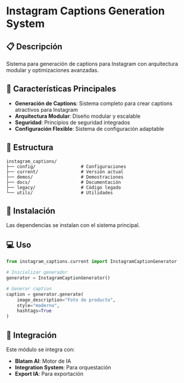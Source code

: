 # Instagram Captions Generation System

## 📋 Descripción

Sistema para generación de captions para Instagram con arquitectura modular y optimizaciones avanzadas.

## 🚀 Características Principales

- **Generación de Captions**: Sistema completo para crear captions atractivos para Instagram
- **Arquitectura Modular**: Diseño modular y escalable
- **Seguridad**: Principios de seguridad integrados
- **Configuración Flexible**: Sistema de configuración adaptable

## 📁 Estructura

```
instagram_captions/
├── config/                 # Configuraciones
├── current/                # Versión actual
├── demos/                  # Demostraciones
├── docs/                   # Documentación
├── legacy/                 # Código legado
└── utils/                  # Utilidades
```

## 🔧 Instalación

Las dependencias se instalan con el sistema principal.

## 💻 Uso

```python
from instagram_captions.current import InstagramCaptionGenerator

# Inicializar generador
generator = InstagramCaptionGenerator()

# Generar caption
caption = generator.generate(
    image_description="Foto de producto",
    style="moderno",
    hashtags=True
)
```

## 🔗 Integración

Este módulo se integra con:
- **Blatam AI**: Motor de IA
- **Integration System**: Para orquestación
- **Export IA**: Para exportación

